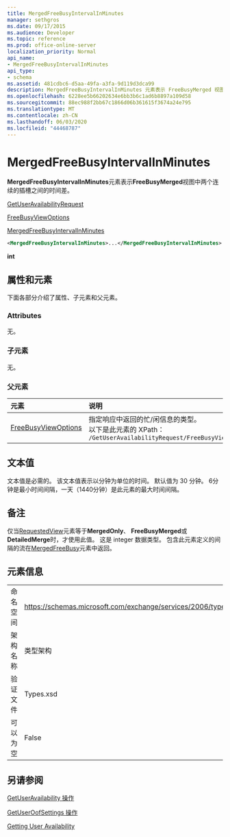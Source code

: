 ```yaml
---
title: MergedFreeBusyIntervalInMinutes
manager: sethgros
ms.date: 09/17/2015
ms.audience: Developer
ms.topic: reference
ms.prod: office-online-server
localization_priority: Normal
api_name:
- MergedFreeBusyIntervalInMinutes
api_type:
- schema
ms.assetid: 481cdbc6-d5aa-49fa-a3fa-9d119d3dca99
description: MergedFreeBusyIntervalInMinutes 元素表示 FreeBusyMerged 视图中两个连续的插槽之间的时间差。
ms.openlocfilehash: 6228ee5b66202634e6bb3b6c1ad6b8897a109d58
ms.sourcegitcommit: 88ec988f2bb67c1866d06b361615f3674a24e795
ms.translationtype: MT
ms.contentlocale: zh-CN
ms.lasthandoff: 06/03/2020
ms.locfileid: "44468787"
---
```

# <a name="mergedfreebusyintervalinminutes"></a>MergedFreeBusyIntervalInMinutes

**MergedFreeBusyIntervalInMinutes**元素表示**FreeBusyMerged**视图中两个连续的插槽之间的时间差。 
  
[GetUserAvailabilityRequest](getuseravailabilityrequest.md)
  
[FreeBusyViewOptions](freebusyviewoptions.md)
  
[MergedFreeBusyIntervalInMinutes](mergedfreebusyintervalinminutes.md)
  
```xml
<MergedFreeBusyIntervalInMinutes>...</MergedFreeBusyIntervalInMinutes>
```

 **int**
## <a name="attributes-and-elements"></a>属性和元素

下面各部分介绍了属性、子元素和父元素。
  
### <a name="attributes"></a>Attributes

无。
  
### <a name="child-elements"></a>子元素

无。
  
### <a name="parent-elements"></a>父元素

|**元素**|**说明**|
|:-----|:-----|
|[FreeBusyViewOptions](freebusyviewoptions.md) <br/> |指定响应中返回的忙/闲信息的类型。  <br/> 以下是此元素的 XPath：  <br/>  `/GetUserAvailabilityRequest/FreeBusyViewOptions` <br/> |
   
## <a name="text-value"></a>文本值

文本值是必需的。 该文本值表示以分钟为单位的时间。 默认值为 30 分钟。 6分钟是最小时间间隔，一天（1440分钟）是此元素的最大时间间隔。
  
## <a name="remarks"></a>备注

仅当[RequestedView](requestedview.md)元素等于**MergedOnly**、 **FreeBusyMerged**或**DetailedMerge**时，才使用此值。 这是 integer 数据类型。 包含此元素定义的间隔的流在[MergedFreeBusy](mergedfreebusy.md)元素中返回。 
  
## <a name="element-information"></a>元素信息

|||
|:-----|:-----|
|命名空间  <br/> |https://schemas.microsoft.com/exchange/services/2006/types  <br/> |
|架构名称  <br/> |类型架构  <br/> |
|验证文件  <br/> |Types.xsd  <br/> |
|可以为空  <br/> |False  <br/> |
   
## <a name="see-also"></a>另请参阅



[GetUserAvailability 操作](getuseravailability-operation.md)
  
[GetUserOofSettings 操作](getuseroofsettings-operation.md)


[Getting User Availability](https://msdn.microsoft.com/library/d4133fcb-9b0f-4e6b-aadf-a389da83516a%28Office.15%29.aspx)

